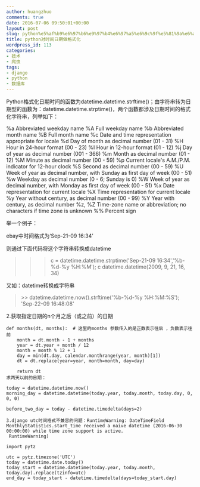 ```yaml
---
author: huangzhuo
comments: true
date: 2016-07-06 09:50:01+00:00
layout: post
slug: python%e5%af%b9%e6%97%b6%e9%97%b4%e6%97%a5%e6%9c%9f%e5%81%9a%e6%a0%bc%e5%bc%8f%e5%8c%96
title: python对时间日期做格式化
wordpress_id: 113
categories:
- 技术
- 爬虫
tags:
- django
- python
- 数据库
---
```

 

Python格式化日期时间的函数为datetime.datetime.strftime()；由字符串转为日期型的函数为：datetime.datetime.strptime()，两个函数都涉及日期时间的格式化字符串，列举如下：

%a Abbreviated weekday name
%A Full weekday name
%b Abbreviated month name
%B Full month name
%c Date and time representation appropriate for locale
%d Day of month as decimal number (01 - 31)
%H Hour in 24-hour format (00 - 23)
%I Hour in 12-hour format (01 - 12)
%j Day of year as decimal number (001 - 366)
%m Month as decimal number (01 - 12)
%M Minute as decimal number (00 - 59)
%p Current locale's A.M./P.M. indicator for 12-hour clock
%S Second as decimal number (00 - 59)
%U Week of year as decimal number, with Sunday as first day of week (00 - 51)
%w Weekday as decimal number (0 - 6; Sunday is 0)
%W Week of year as decimal number, with Monday as first day of week (00 - 51)
%x Date representation for current locale
%X Time representation for current locale
%y Year without century, as decimal number (00 - 99)
%Y Year with century, as decimal number
%z, %Z Time-zone name or abbreviation; no characters if time zone is unknown
%% Percent sign

举一个例子：

ebay中时间格式为‘Sep-21-09 16:34’

则通过下面代码将这个字符串转换成datetime

>>> c = datetime.datetime.strptime('Sep-21-09 16:34','%b-%d-%y %H:%M');
>>> c
datetime.datetime(2009, 9, 21, 16, 34)

又如：datetime转换成字符串


<blockquote>>> datetime.datetime.now().strftime('%b-%d-%y %H:%M:%S');
'Sep-22-09 16:48:08'</blockquote>


2.获取指定日期的n个月之后（或之前）的日期

```
def months(dt, months):  # 这里的months 参数传入的是正数表示往后 ，负数表示往前
    month = dt.month - 1 + months
    year = dt.year + month / 12
    month = month % 12 + 1
    day = min(dt.day, calendar.monthrange(year, month)[1])
    dt = dt.replace(year=year, month=month, day=day)

    return dt
求两天以前的日期：
```


```
today = datetime.datetime.now()
morning_day = datetime.datetime(today.year, today.month, today.day, 0, 0, 0)

before_two_day = today - datetime.timedelta(days=2)

3.django utc时间格式不兼容的问题：RuntimeWarning: DateTimeField MonthlyStatistics.start_time received a naive datetime (2016-06-30 00:00:00) while time zone support is active.
 RuntimeWarning)

import pytz
```


```
utc = pytz.timezone('UTC')
today = datetime.date.today()
today_start = datetime.datetime(today.year, today.month, today.day).replace(tzinfo=utc)
end_day = today_start - datetime.timedelta(days=today_start.day)
```

